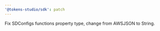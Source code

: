 ```yaml
---
'@tokens-studio/sdk': patch
---
```


Fix SDConfigs functions property type, change from AWSJSON to String.
